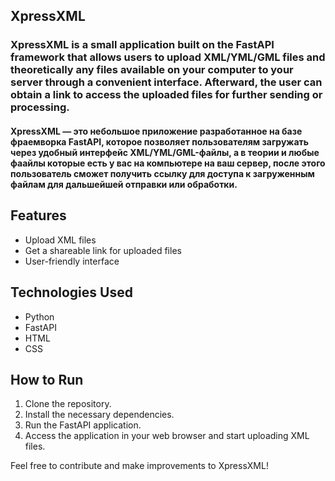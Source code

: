 ## XpressXML

### XpressXML is a small application built on the FastAPI framework that allows users to upload XML/YML/GML files and theoretically any files available on your computer to your server through a convenient interface. Afterward, the user can obtain a link to access the uploaded files for further sending or processing.

#### XpressXML — это небольшое приложение разработанное на базе фраемворка FastAPI, которое позволяет пользователям загружать через удобный интерфейс XML/YML/GML-файлы, а в теории и любые фаайлы которые есть у вас на компьютере на ваш сервер, после этого пользователь сможет получить ссылку для доступа к загруженным файлам для дальшейшей отправки или обработки.

## Features
- Upload XML files
- Get a shareable link for uploaded files
- User-friendly interface

## Technologies Used
- Python
- FastAPI
- HTML
- CSS

## How to Run
1. Clone the repository.
2. Install the necessary dependencies.
3. Run the FastAPI application.
4. Access the application in your web browser and start uploading XML files.

Feel free to contribute and make improvements to XpressXML!
